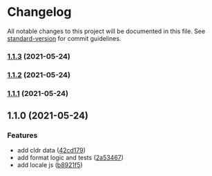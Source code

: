 # Changelog

All notable changes to this project will be documented in this file. See [standard-version](https://github.com/conventional-changelog/standard-version) for commit guidelines.

### [1.1.3](https://github.com/chuyik/number-intl/compare/v1.1.2...v1.1.3) (2021-05-24)

### [1.1.2](https://github.com/chuyik/number-intl/compare/v1.1.1...v1.1.2) (2021-05-24)

### [1.1.1](https://github.com/chuyik/number-intl/compare/v1.1.0...v1.1.1) (2021-05-24)

## 1.1.0 (2021-05-24)


### Features

* add cldr data ([42cd179](https://github.com/chuyik/number-intl/commit/42cd179e18c8eb0491a359883697354546653845))
* add format logic and tests ([2a53467](https://github.com/chuyik/number-intl/commit/2a53467b0d8fa88232af21f2de27058433f60604))
* add locale js ([b8921f5](https://github.com/chuyik/number-intl/commit/b8921f56d2539e2e64eb0e738c1027a6863b7170))
